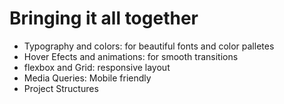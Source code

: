# Bringing it all together 
- Typography and colors: for beautiful fonts and color palletes
- Hover Efects and animations: for smooth transitions
- flexbox and Grid: responsive layout
- Media Queries: Mobile friendly 
- Project Structures 


